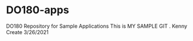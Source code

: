 # DO180-apps
DO180 Repository for Sample Applications
This is MY SAMPLE GIT .  Kenny Create 3/26/2021
